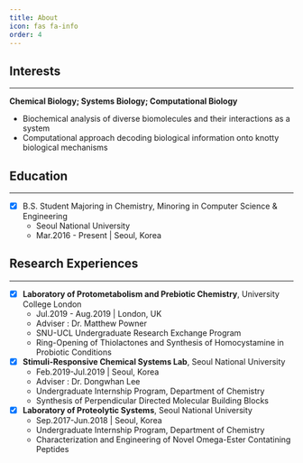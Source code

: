 ```yaml
---
title: About
icon: fas fa-info
order: 4
---
```



## Interests
---
**Chemical Biology; Systems Biology; Computational Biology**
- Biochemical analysis of diverse biomolecules and their interactions as a system
- Computational approach decoding biological information onto knotty biological mechanisms

## Education
---
- [x] B.S. Student Majoring in Chemistry, Minoring in Computer Science & Engineering
  - Seoul National University
  - Mar.2016 - Present | Seoul, Korea

## Research Experiences
---
- [x] **Laboratory of Protometabolism and Prebiotic Chemistry**, University College London
  - Jul.2019 - Aug.2019 | London, UK
  - Adviser : Dr. Matthew Powner
  - SNU-UCL Undergraduate Research Exchange Program
  - Ring-Opening of Thiolactones and Synthesis of Homocystamine in Probiotic Conditions
- [x] **Stimuli-Responsive Chemical Systems Lab**, Seoul National University
  - Feb.2019-Jul.2019 | Seoul, Korea
  - Adviser : Dr. Dongwhan Lee
  - Undergraduate Internship Program, Department of Chemistry
  - Synthesis of Perpendicular Directed Molecular Building Blocks
- [x] **Laboratory of Proteolytic Systems**, Seoul National University
  - Sep.2017-Jun.2018 | Seoul, Korea
  - Undergraduate Internship Program, Department of Chemistry
  - Characterization and Engineering of Novel Omega-Ester Contatining Peptides
  
